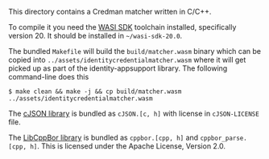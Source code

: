 This directory contains a Credman matcher written in C/C++.

To compile it you need the [WASI SDK](https://github.com/WebAssembly/wasi-sdk/releases)
toolchain installed, specifically version 20. It should be installed in `~/wasi-sdk-20.0`.

The bundled `Makefile` will build the `build/matcher.wasm` binary which can be copied
into `../assets/identitycredentialmatcher.wasm` where it will get picked up as part
of the identity-appsupport library. The following command-line does this

```shell
$ make clean && make -j && cp build/matcher.wasm ../assets/identitycredentialmatcher.wasm
```

The [cJSON library](https://github.com/DaveGamble/cJSON) is bundled as `cJSON.[c, h]` with
license in `cJSON-LICENSE` file.

The [LibCppBor library](https://android.googlesource.com/platform/system/libcppbor/) is
bundled as `cppbor.[cpp, h]` and `cppbor_parse.[cpp, h]`. This is licensed under the Apache
License, Version 2.0.
